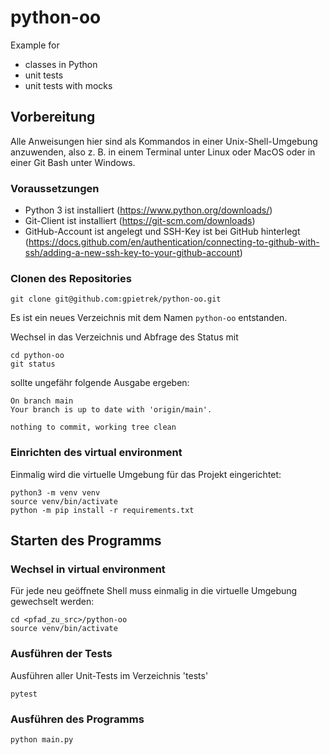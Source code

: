 # python-oo

Example for
- classes in Python
- unit tests
- unit tests with mocks

## Vorbereitung

Alle Anweisungen hier sind als Kommandos in einer Unix-Shell-Umgebung
anzuwenden, also z. B. in einem Terminal unter Linux oder MacOS oder
in einer Git Bash unter Windows.

### Voraussetzungen

- Python 3 ist installiert (https://www.python.org/downloads/)
- Git-Client ist installiert (https://git-scm.com/downloads)
- GitHub-Account ist angelegt und SSH-Key ist bei GitHub hinterlegt (https://docs.github.com/en/authentication/connecting-to-github-with-ssh/adding-a-new-ssh-key-to-your-github-account)

### Clonen des Repositories

```shell
git clone git@github.com:gpietrek/python-oo.git
```

Es ist ein neues Verzeichnis mit dem Namen `python-oo` entstanden.

Wechsel in das Verzeichnis und Abfrage des Status mit
```shell
cd python-oo
git status
```
sollte ungefähr folgende Ausgabe ergeben:
```shell
On branch main
Your branch is up to date with 'origin/main'.

nothing to commit, working tree clean
```

### Einrichten des virtual environment 

Einmalig wird die virtuelle Umgebung für das Projekt eingerichtet:
```shell
python3 -m venv venv
source venv/bin/activate
python -m pip install -r requirements.txt
```

## Starten des Programms

### Wechsel in virtual environment

Für jede neu geöffnete Shell muss einmalig in die virtuelle Umgebung gewechselt werden:
```shell
cd <pfad_zu_src>/python-oo
source venv/bin/activate
```

### Ausführen der Tests

Ausführen aller Unit-Tests im Verzeichnis 'tests'

```shell
pytest
```

### Ausführen des Programms

```shell
python main.py
```




